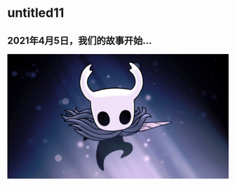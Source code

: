 # untitled11

## 2021年4月5日，我们的故事开始...

![插入图片测试](https://github.com/Our-Memories/our-memories.github.io/blob/main/pic/test.JPG)
